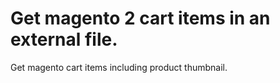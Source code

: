 # Get magento 2 cart items in an external file.

Get magento cart items including product thumbnail.
